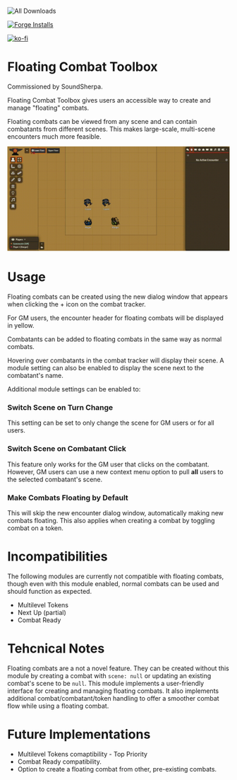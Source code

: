 ![All Downloads](https://img.shields.io/github/downloads/jessev14/floating-combat-toolbox/total?style=for-the-badge)

[![Forge Installs](https://img.shields.io/badge/dynamic/json?label=Forge%20Installs&query=package.installs&suffix=%25&url=https%3A%2F%2Fforge-vtt.com%2Fapi%2Fbazaar%2Fpackage%2Ffloating-combat-toolbox&colorB=4aa94a)](https://forge-vtt.com/bazaar#package=floating-combat-toolbox)

[![ko-fi](https://ko-fi.com/img/githubbutton_sm.svg)](https://ko-fi.com/jessev14)


# Floating Combat Toolbox

Commissioned by SoundSherpa.

Floating Combat Toolbox gives users an accessible way to create and manage "floating" combats.

Floating combats can be viewed from any scene and can contain combatants from different scenes. This makes large-scale, multi-scene encounters much more feasible.

<img src="/img/demo.gif" width=1000>

# Usage

Floating combats can be created using the new dialog window that appears when clicking the + icon on the combat tracker.

For GM users, the encounter header for floating combats will be displayed in yellow.

Combatants can be added to floating combats in the same way as normal combats.

Hovering over combatants in the combat tracker will display their scene. A module setting can also be enabled to display the scene next to the combatant's name.

Additional module settings can be enabled to:

### Switch Scene on Turn Change
This setting can be set to only change the scene for GM users or for all users.

### Switch Scene on Combatant Click
This feature only works for the GM user that clicks on the combatant.
However, GM users can use a new context menu option to pull **all** users to the selected combatant's scene.

### Make Combats Floating by Default
This will skip the new encounter dialog window, automatically making new combats floating. This also applies when creating a combat by toggling combat on a token.


# Incompatibilities
The following modules are currently not compatible with floating combats, though even with this module enabled, normal combats can be used and should function as expected.

* Multilevel Tokens
* Next Up (partial)
* Combat Ready


# Tehcnical Notes
Floating combats are a not a novel feature. They can be created without this module by creating a combat with `scene: null` or updating an existing combat's scene to be `null`.
This module implements a user-friendly interface for creating and managing floating combats. It also implements additional combat/combatant/token handling to offer a smoother combat flow while using a floating combat.


# Future Implementations
* Multilevel Tokens comaptibility - Top Priority
* Combat Ready compatibility.
* Option to create a floating combat from other, pre-existing combats.
